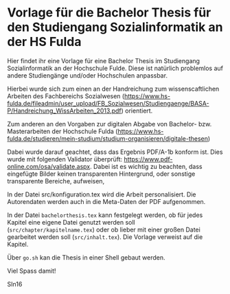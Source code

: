 # Vorlage für die Bachelor Thesis für den Studiengang Sozialinformatik an der HS Fulda

Hier findet ihr eine Vorlage für eine Bachelor Thesis im Studiengang Sozialinformatik an der Hochschule Fulde.
Diese ist natürlich problemlos auf andere Studiengänge und/oder Hochschulen anpassbar.

Hierbei wurde sich zum einen an der Handreichung zum wissenscaftlichen Arbeiten des Fachbereichs Sozialwesen (https://www.hs-fulda.de/fileadmin/user_upload/FB_Sozialwesen/Studiengaenge/BASA-P/Handreichung_WissArbeiten_2013.pdf) orientiert.

Zum anderen an den Vorgaben zur digitalen Abgabe von Bachelor- bzw. Masterarbeiten der Hochschule Fulda (https://www.hs-fulda.de/studieren/mein-studium/studium-organisieren/digitale-thesen)

Dabei wurde darauf geachtet, dass das Ergebnis PDF/A-1b konform ist. Dies wurde mit folgenden Validator überprüft: https://www.pdf-online.com/osa/validate.aspx. Dabei ist es wichtig zu beachten, dass eingefügte Bilder keinen transparenten Hintergrund, oder sonstige transparente Bereiche, aufweisen, 

In der Datei src/konfiguration.tex wird die Arbeit personalisiert. Die Autorendaten werden auch in die Meta-Daten der PDF aufgenommen.

In der Datei ``bachelorthesis.tex`` kann festgelegt werden, ob für jedes Kapitel eine eigene Datei genutzt werden soll (``src/chapter/kapitelname.tex``) oder ob lieber mit einer großen Datei gearbeitet werden soll (``src/inhalt.tex``). Die Vorlage verweist auf die Kapitel.

Über ``go.sh`` kan die Thesis in einer Shell gebaut werden.

Viel Spass damit!

SIn16